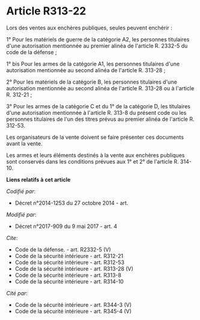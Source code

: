 # Article R313-22

Lors des ventes aux enchères publiques, seules peuvent enchérir : 

1° Pour les matériels de guerre de la catégorie A2, les personnes titulaires d'une autorisation mentionnée au premier alinéa
de l'article R. 2332-5 du code de la défense ; 

1° bis Pour les armes de la catégorie A1, les personnes titulaires d'une autorisation mentionnée au second alinéa de
l'article R. 313-28 ; 

2° Pour les matériels de la catégorie B, les personnes titulaires d'une autorisation mentionnée au second alinéa de l'article
R. 313-28 ou à l'article R. 312-21 ; 

3° Pour les armes de la catégorie C et du 1° de la catégorie D, les titulaires d'une autorisation mentionnée à l'article R.
313-8 du présent code ou les personnes titulaires de l'un des titres prévus au premier alinéa de l'article R. 312-53. 

Les organisateurs de la vente doivent se faire présenter ces documents avant la vente. 

Les armes et leurs éléments destinés à la vente aux enchères publiques sont conservés dans les conditions prévues aux 1° et
2° de l'article R. 314-10.

**Liens relatifs à cet article**

_Codifié par_:

  - Décret n°2014-1253 du 27 octobre 2014 - art.

_Modifié par_:

  - Décret n°2017-909 du 9 mai 2017 - art. 4

_Cite_:

  - Code de la défense. - art. R2332-5 (V)
  - Code de la sécurité intérieure - art. R312-21
  - Code de la sécurité intérieure - art. R312-53
  - Code de la sécurité intérieure - art. R313-28 (V)
  - Code de la sécurité intérieure - art. R313-8
  - Code de la sécurité intérieure - art. R314-10

_Cité par_:

  - Code de la sécurité intérieure - art. R344-3 (V)
  - Code de la sécurité intérieure - art. R345-4 (V)
